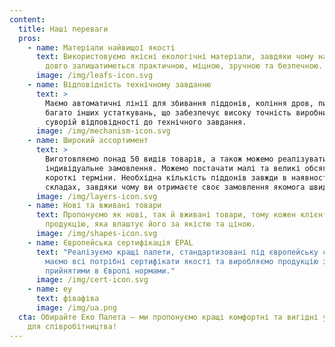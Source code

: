 ```yaml
---
content:
  title: Наші переваги
  pros:
    - name: Матеріали найвищої якості
      text: Використовуємо якісні екологічні матеріали, завдяки чому наша продукція
        довго залишатиметься практичною, міцною, зручною та безпечною.
      image: /img/leafs-icon.svg
    - name: Відповідність технічному завданню
      text: >
        Маємо автоматичні лінії для збивання піддонів, коління дров, пилорами та
        багато інших устаткувань, що забезпечує високу точність виробництва у
        суворій відповідності до технічного завдання.
      image: /img/mechanism-icon.svg
    - name: Широкий ассортимент
      text: >
        Виготовляємо понад 50 видів товарів, а також можемо реалізувати
        індивідуальне замовлення. Можемо постачати малі та великі обсяги в
        короткі терміни. Необхідна кількість піддонів завжди в наявності на
        складах, завдяки чому ви отримаєте своє замовлення якомога швидше.
      image: /img/layers-icon.svg
    - name: Нові та вживані товари
      text: Пропонуємо як нові, так й вживані товари, тому кожен клієнт може підібрати
        продукцію, яка влаштує його за якістю та ціною.
      image: /img/shapes-icon.svg
    - name: Європейська сертифікація EPAL
      text: "Реалізуємо кращі палети, стандартизовані під європейську сертифікацію:
        маємо всі потрібні сертифікати якості та виробляємо продукцію згідно з
        прийнятими в Європі нормами."
      image: /img/cert-icon.svg
    - name: еу
      text: фівафіва
      image: /img/ua.png
  cta: Обирайте Еко Палета — ми пропонуємо кращі комфортні та вигідні умови
    для співробітництва!
---
```

